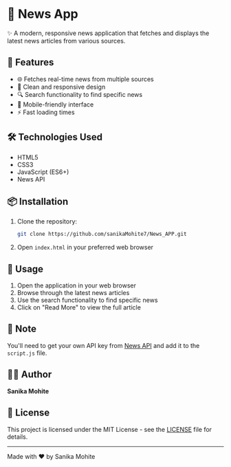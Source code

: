 # 📰 News App

✨ A modern, responsive news application that fetches and displays the latest news articles from various sources.

## 🚀 Features

- 🌐 Fetches real-time news from multiple sources
- 🎨 Clean and responsive design
- 🔍 Search functionality to find specific news
- 📱 Mobile-friendly interface
- ⚡ Fast loading times

## 🛠️ Technologies Used

- HTML5
- CSS3
- JavaScript (ES6+)
- News API

## 📦 Installation

1. Clone the repository:
   ```bash
   git clone https://github.com/sanikaMohite7/News_APP.git
   ```
2. Open `index.html` in your preferred web browser

## 🎯 Usage

1. Open the application in your web browser
2. Browse through the latest news articles
3. Use the search functionality to find specific news
4. Click on "Read More" to view the full article

## 📝 Note

You'll need to get your own API key from [News API](https://newsapi.org/) and add it to the `script.js` file.

## 👩‍💻 Author

**Sanika Mohite**

## 📄 License

This project is licensed under the MIT License - see the [LICENSE](LICENSE) file for details.

---

Made with ❤️ by Sanika Mohite
